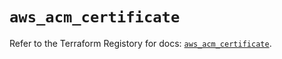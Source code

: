 # `aws_acm_certificate`

Refer to the Terraform Registory for docs: [`aws_acm_certificate`](https://registry.terraform.io/providers/hashicorp/aws/5.31.0/docs/resources/acm_certificate).
